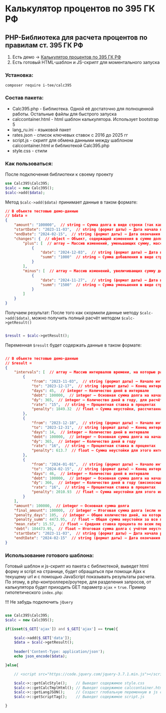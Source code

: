 # Калькулятор процентов по 395 ГК РФ
## PHP-Библиотека для расчета процентов по правилам ст. 395 ГК РФ
1. Есть демо -> [Калькулятор процентов по 395 ГК РФ](https://tee.su/calc395)
2. Есть готовый HTML-шаблон и JS-скрипт для моментального запуска

### Установка:
`composer require i-tee/calc395`

### Состав пакета:
- Calc395.php - Библиотека. Одной её достаточно для полноценной работы. Остальные файлы для быстрого запуска
- calccontainer.html - html шаблон калькулятора. Использует bootstrap 5
- lang_ru.ini - языковой пакет
- rates.json - список ключевых ставок с 2016 до 2025 гг
- script.js - скрипт для обмена данными между шаблоном calccontainer.html и библиотекой Calc395.php
- style.css - стили

### Как пользоваться:
После подключения библиотеки к своему проекту

```php
use Calc395\Calc395;
$calc = new Calc395();
$calc->add($data);
```

Метод `$calc->add($data)` принимает данные в таком формате:

```JSON
// В объекте тестовые демо-данные
// $data =
{
    "amount": "100000",  // string — Сумма долга в виде строки (так как сумма может быть очень большой и требовать точности)
    "startDate": "2023-11-03",  // string (формат даты) — Дата начала периода в формате строки (ГГГГ-ММ-ДД)
    "endDate": "2024-02-15",  // string (формат даты) — Дата окончания периода в формате строки (ГГГГ-ММ-ДД)
    "changes": {  // object — Объект, содержащий изменения в сумме долга
        "plus": [  // array — Массив изменений, уменьшающих сумму, массив частичных оплат
            {
                "date": "2024-12-03",  // string (формат даты) — Дата изменения
                "summ": "1000"  // string — Сумма добавления в виде строки
            }
        ],
        "minus": [  // array — Массив изменений, увеличивающих сумму долга
            {
                "date": "2024-11-27",  // string (формат даты) — Дата изменения
                "summ": "1500"  // string — Сумма уменьшения в виде строки
            }
        ]
    }
}
```


Получаем результат:
После того как скормили данные методу `$calc->add($data)`, можно получить полный расчёт методом `$calc->getResult()`

```php

$result = $calc->getResult();

```

Переменная `$result` будет содержать данные в таком формате:

```JSON

// В объекте тестовые демо-данные
// $result =
{
    "intervals": [  // array — Массив интервалов времени, на которые разбивается расчёт
        {
            "from": "2023-11-03",  // string (формат даты) — Начало интервала
            "to": "2023-12-17",  // string (формат даты) — Конец интервала
            "days": 45,  // integer — Количество дней в интервале
            "debt": 100000,  // integer — Основная сумма долга на начало интервала
            "dy": 365,  // integer — Количество дней в году, для расчёта дневной ставки
            "rate": "15",  // string — Процентная ставка в процентах
            "penalty": 1849.32  // float — Сумма неустойки, рассчитанная для этого интервала
        },
        {
            "from": "2023-12-18",  // string (формат даты) — Начало интервала
            "to": "2023-12-31",  // string (формат даты) — Конец интервала
            "days": 14,  // integer — Количество дней в интервале
            "debt": 100000,  // integer — Основная сумма долга на начало интервала
            "dy": 365,  // integer — Количество дней в году
            "rate": "16",  // string — Процентная ставка в процентах
            "penalty": 613.7  // float — Сумма неустойки для этого интервала
        },
        {
            "from": "2024-01-01",  // string (формат даты) — Начало интервала
            "to": "2024-02-15",  // string (формат даты) — Конец интервала
            "days": 46,  // integer — Количество дней в интервале
            "debt": 100000,  // integer — Основная сумма долга на начало интервала
            "dy": 366,  // integer — Количество дней в году (високосный год)
            "rate": "16",  // string — Процентная ставка в процентах
            "penalty": 2010.93  // float — Сумма неустойки для этого интервала
        }
    ],
    "amount": 100000,  // integer — Основная сумма долга
    "final_amount": 100000,  // integer — Итоговая сумма долга (если не было изменений)
    "penalty_days": 105,  // integer — Общее количество дней, на которые начислены проценты
    "penalty_summ": 4473.95,  // float — Общая сумма неустойки за все периоды
    "mean_rate": 15.57,  // float — Средняя ставка процента по всем периодам
    "debt": 104473.95,  // float — Итоговая сумма долга с учётом неустойки
    "startDate": "2023-11-03",  // string (формат даты) — Дата начала расчёта
    "endtDate": "2024-02-15"  // string (формат даты) — Дата окончания расчёта
}

```

### Использование готового шаблона:

Готовый шаблон и js-скрипт из пакета с библиотекой, выведет html форму и script на странице, будет обращаться при помощи Ajax к текущему url и с помощью JavaScript показывать результаты расчета. По этому, в php-контроллере/роутере, для разделения запросов, от калькулятора будет приходить GET параметр `ajax` = `true`. Пример гипотетического `index.php`:

!!! Не забудь подключить `jQuery`

```php

use Calc395\Calc395;
$calc = new Calc395();

if(isset($_GET['ajax']) and $_GET['ajax'] == true){

    $calc->add($_GET['data']);
    $data = $calc->getResult();
    
    header('Content-Type: application/json');
    echo json_encode($data);

}else{

    // <script src="https://code.jquery.com/jquery-3.7.1.min.js"></script>

    $calc->::getCalcStyle();    // Выведет содержимое style.css
    $calc->::getCalcTmplHtml(); // Выведет содержимое calccontainer.html
    $calc->::getLangJSON();     // Создаст глобальную переменную в js calcLangData с языковыми переменными
    $calc->::getScriptTag();    // Выведет содержимое script.js

}

```
